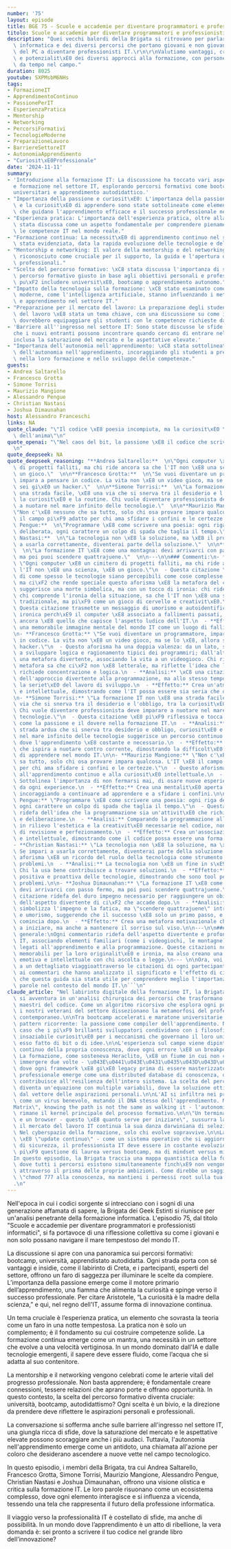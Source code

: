 ```yaml
---
number: '75'
layout: episode
title: BGE 75 - Scuole e accademie per diventare programmatori e professionisti informatici
titolo: Scuole e accademie per diventare programmatori e professionisti informatici
description: "Quei vecchi balordi della Brigata si ritrovano per parlare di formazione\
  \ informatica e dei diversi percorsi che portano giovani e non giovani praticanti\
  \ del PC a diventare professionisti IT.\r\n\r\nValutiamo vantaggi, criticit\xE0\
  \ e potenzialit\xE0 dei diversi approcci alla formazione, con persone che lavorano\
  \ da tempo nel campo."
duration: 8025
youtube: SXPMsbM6NHs
tags:
- FormazioneIT
- ApprendimentoContinuo
- PassionePerIT
- EsperienzaPratica
- Mentorship
- Networking
- PercorsiFormativi
- TecnologieModerne
- PreparazioneLavoro
- BarriereSettoreIT
- AutonomiaApprendimento
- "Curiosit\xE0Professionale"
date: '2024-11-11'
summary:
- 'Introduzione alla formazione IT: La discussione ha toccato vari aspetti dell''educazione
  e formazione nel settore IT, esplorando percorsi formativi come bootcamp, studi
  universitari e apprendimento autodidattico.'
- "Importanza della passione e curiosit\xE0: L'importanza della passione per l'IT\
  \ e la curiosit\xE0 di apprendere sono state sottolineate come elementi cruciali\
  \ che guidano l'apprendimento efficace e il successo professionale nel settore."
- "Esperienza pratica: L'importanza dell'esperienza pratica, oltre alla teoria, \xE8\
  \ stata discussa come un aspetto fondamentale per comprendere pienamente e applicare\
  \ le competenze IT nel mondo reale."
- "Formazione continua: La necessit\xE0 di apprendimento continuo nel settore IT \xE8\
  \ stata evidenziata, data la rapida evoluzione delle tecnologie e delle pratiche."
- "Mentorship e networking: Il valore della mentorship e del networking \xE8 stato\
  \ riconosciuto come cruciale per il supporto, la guida e l'apertura di opportunit\xE0\
  \ professionali."
- "Scelta del percorso formativo: \xC8 stata discussa l'importanza di scegliere il\
  \ percorso formativo giusto in base agli obiettivi personali e professionali, che\
  \ pu\xF2 includere universit\xE0, bootcamp o apprendimento autonomo."
- "Impatto della tecnologia sulla formazione: \xC8 stato esaminato come le tecnologie\
  \ moderne, come l'intelligenza artificiale, stanno influenzando i metodi di insegnamento\
  \ e apprendimento nel settore IT."
- "Preparazione per il mercato del lavoro: La preparazione degli studenti per il mercato\
  \ del lavoro \xE8 stata un tema chiave, con una discussione su come i percorsi formativi\
  \ dovrebbero equipaggiare gli studenti con le competenze richieste dagli impiegatori."
- 'Barriere all''ingresso nel settore IT: Sono state discusse le sfide e le barriere
  che i nuovi entranti possono incontrare quando cercano di entrare nel settore IT,
  inclusa la saturazione del mercato e le aspettative elevate.'
- "Importanza dell'autonomia nell'apprendimento: \xC8 stata sottolineata l'importanza\
  \ dell'autonomia nell'apprendimento, incoraggiando gli studenti a prendere iniziativa\
  \ nella loro formazione e nello sviluppo delle competenze."
guests:
- Andrea Saltarello
- Francesco Grotta
- Simone Torrisi
- Maurizio Mangione
- Alessandro Pengue
- Christian Nastasi
- Joshua Dimaunahan
host: Alessandro Franceschi
links: NA
quote_claude: "\"Il codice \xE8 poesia incompiuta, ma la curiosit\xE0 \xE8 il compilatore\
  \ dell'anima\"\n"
quote_openai: "\"Nel caos del bit, la passione \xE8 il codice che scrive il futuro.\"\
  \n"
quote_deepseek: NA
quote_deepseek_reasoning: "**Andrea Saltarello:**  \n\"Ogni computer \xE8 un cimitero\
  \ di progetti falliti, ma chi ride ancora sa che l'IT non \xE8 una scienza, \xE8\
  \ un gioco.\"  \n\n**Francesco Grotta:**  \n\"Se vuoi diventare un programmatore,\
  \ impara a pensare in codice. La vita non \xE8 un video gioco, ma se lo \xE8, allora\
  \ sei gi\xE0 un hacker.\"  \n\n**Simone Torrisi:**  \n\"La formazione IT non \xE8\
  \ una strada facile, \xE8 una via che si snerva tra il desiderio e l'obbligo, tra\
  \ la curiosit\xE0 e la routine. Chi vuole diventare professionista deve imparare\
  \ a nuotare nel mare infinito delle tecnologie.\"  \n\n**Maurizio Mangione:**  \n\
  \"Non c'\xE8 nessuno che sa tutto, solo chi osa provare impara qualcosa. L'IT \xE8\
  \ il campo pi\xF9 adatto per chi ama sfidare i confini e le certezze.\"  \n\n**Alessandro\
  \ Pengue:**  \n\"Programmare \xE8 come scrivere una poesia: ogni riga deve essere\
  \ deliberata, ogni carattere un colpo di spada che taglia il tempo.\"  \n\n**Christian\
  \ Nastasi:**  \n\"La tecnologia non \xE8 la soluzione, ma \xE8 il problema. Se impari\
  \ a usarla correttamente, diventerai parte della soluzione.\"  \n\n**Joshua Dimaunahan:**\
  \  \n\"La formazione IT \xE8 come una montagna: devi arrivarci con passo fermo,\
  \ ma poi puoi scendere quattrajuene.\"  \n\n---\n\n### Commenti:\n- **Andrea Saltarello:**\
  \ \"Ogni computer \xE8 un cimitero di progetti falliti, ma chi ride ancora sa che\
  \ l'IT non \xE8 una scienza, \xE8 un gioco.\"\n  - Questa citazione \xE8 un ricordo\
  \ di come spesso le tecnologie siano percepibili come cose complesse e impenetrabili,\
  \ ma ci\xF2 che rende speciale questo aforisma \xE8 la metafora del cimitero, che\
  \ suggerisce una morte simbolica, ma con un tocco di ironia: chi ride ancora, cio\xE8\
  \ chi comprende l'ironia della situazione, sa che l'IT non \xE8 una scienza accademica\
  \ tradizionale, ma pi\xF9 come un gioco di cervello e creativit\xE0.\n  - **Analisi:**\
  \ Questa citazione trasmette un messaggio di umorismo e autoidentificazione. \xC8\
  \ ironica perch\xE9 il computer \xE8 associato a fallimenti passati, ma chi ride\
  \ ancora \xE8 quello che capisce l'aspetto ludico dell'IT.\n  - **Effetto:** Crea\
  \ una memorabile immagine mentale del mondo IT come un luogo di fallimenti e risate.\n\
  \n- **Francesco Grotta:** \"Se vuoi diventare un programmatore, impara a pensare\
  \ in codice. La vita non \xE8 un video gioco, ma se lo \xE8, allora sei gi\xE0 un\
  \ hacker.\"\n  - Questo aforisma ha una doppia valenza: da un lato, sembra incoraggiare\
  \ a sviluppare logica e ragionamento tipici dei programmiri; dall'altro, introduce\
  \ una metafora divertente, associando la vita a un videogioco. Chi ride di questa\
  \ metafora sa che ci\xF2 non \xE8 letterale, ma riflette l'idea che la programmazione\
  \ richiede concentrazione e logica.\n  - **Analisi:** \xC8 una citazione che ridefa\
  \ dell'approccio divertente alla programmazione, ma allo stesso tempo riconosce\
  \ la seriet\xE0 del lavoro di sviluppo.\n  - **Effetto:** Crea un'atmosfera leggera\
  \ e intellettuale, dimostrando come l'IT possa essere sia seria che divertente.\n\
  \n- **Simone Torrisi:** \"La formazione IT non \xE8 una strada facile, \xE8 una\
  \ via che si snerva tra il desiderio e l'obbligo, tra la curiosit\xE0 e la routine.\
  \ Chi vuole diventare professionista deve imparare a nuotare nel mare infinito delle\
  \ tecnologie.\"\n  - Questa citazione \xE8 pi\xF9 riflessiva e tocca temi deeper\
  \ come la passione e il dovere nella formazione IT.\n  - **Analisi:** Parla di una\
  \ strada ardua che si snerva tra desiderio e obbligo, curiosit\xE0 e routine. Nuotare\
  \ nel mare infinito delle tecnologie suggerisce un percorso continuo e imprevedibile,\
  \ dove l'apprendimento \xE8 costante e necessario.\n  - **Effetto:** Crea una metafora\
  \ che ispira a nuotare contro corrente, dimostrando la difficolt\xE0 e la necessit\xE0\
  \ di apprendere nel mondo IT.\n\n- **Maurizio Mangione:** \"Non c'\xE8 nessuno che\
  \ sa tutto, solo chi osa provare impara qualcosa. L'IT \xE8 il campo pi\xF9 adatto\
  \ per chi ama sfidare i confini e le certezze.\"\n  - Questo aforisma \xE8 ispirato\
  \ all'apprendimento continuo e alla curiosit\xE0 intellettuale.\n  - **Analisi:**\
  \ Sottolinea l'importanza di non fermarsi mai, di osare nuove esperienze e di imparare\
  \ da ogni experience.\n  - **Effetto:** Crea una mentalit\xE0 aperta e motivazionale,\
  \ incoraggiando a continuare ad apprendere e a sfidare i confini.\n\n- **Alessandro\
  \ Pengue:** \"Programmare \xE8 come scrivere una poesia: ogni riga deve essere deliberata,\
  \ ogni carattere un colpo di spada che taglia il tempo.\"\n  - Questa citazione\
  \ ridefa dell'idea che la programmazione sia un'attivit\xE0 che richiede precisione\
  \ e deliberazione.\n  - **Analisi:** Comparando la programmazione alla poesia, mette\
  \ in rilievo l'estetica e la creativit\xE0 necessarie nel codice, nonch\xE9 la necessit\xE0\
  \ di revisione e perfezionamento.\n  - **Effetto:** Crea un'associazione emotiva\
  \ e intellettuale, dimostrando come il codice possa essere una forma di arte.\n\n\
  - **Christian Nastasi:** \"La tecnologia non \xE8 la soluzione, ma \xE8 il problema.\
  \ Se impari a usarla correttamente, diventerai parte della soluzione.\"\n  - Questo\
  \ aforisma \xE8 un ricordo del ruolo della tecnologia come strumento per risolvere\
  \ problemi.\n  - **Analisi:** La tecnologia non \xE8 un fine in s\xE9, ma uno strumento.\
  \ Chi la usa bene contribuisce a trovare soluzioni.\n  - **Effetto:** Crea una visione\
  \ positiva e proattiva delle tecnologie, dimostrando che sono tool per risolvere\
  \ problemi.\n\n- **Joshua Dimaunahan:** \"La formazione IT \xE8 come una montagna:\
  \ devi arrivarci con passo fermo, ma poi puoi scendere quattrajuene.\"\n  - Questa\
  \ citazione ridefa del duro impegno necessario per raggiungere un obietto, ma anche\
  \ dell'aspetto divertente di ci\xF2 che accade dopo.\n  - **Analisi:** La montagna\
  \ simbolizza l'impegno e la fatica, ma \"scendere quattrajuene\" introduce ironia\
  \ e umorismo, suggerendo che il successo \xE8 solo un primo passo, e il vero lavoro\
  \ comincia dopo.\n  - **Effetto:** Crea una metafora motivazionale che incoraggia\
  \ a iniziare, ma anche a mantenere il sorriso sul viso.\n\n---\n\n### Riassunto\
  \ generale:\nOgni commentario ridefa dell'aspetto divertente e profondo del mondo\
  \ IT, associando elementi familiari (come i videogiochi, le montagne) con concetti\
  \ legati all'apprendimento e alla programmazione. Queste citazioni non solo diventano\
  \ memorabili per la loro originalit\xE0 e ironia, ma also creano una connessione\
  \ emotiva e intellettuale con chi ascolta o legge.\n--- \n\nOra, voi avete assistito\
  \ a un dettagliato viaggioattraverso le citazioni di ogni partecipante, insieme\
  \ ai commentari che hanno analizzato il significato e l'effetto di ciascuna. Spero\
  \ che questa guida sia stata utile per comprendere meglio l'importanza di queste\
  \ parole nel contesto del mondo IT.\n```\n"
claude_article: "Nel labirinto digitale della formazione IT, la Brigata dei Geek Estinti\
  \ si avventura in un'analisi chirurgica dei percorsi che trasformano i novizi in\
  \ maestri del codice. Come un algoritmo ricorsivo che esplora ogni possibile soluzione,\
  \ i nostri veterani del settore dissezionano la metamorfosi del professionista IT\
  \ contemporaneo.\n\nTra bootcamp accelerati e maratone universitarie, emerge un\
  \ pattern ricorrente: la passione come compiler dell'apprendimento. Non \xE8 un\
  \ caso che i pi\xF9 brillanti sviluppatori condividano con i filosofi greci la stessa\
  \ insaziabile curiosit\xE0 per i meccanismi che governano il loro universo - sia\
  \ esso fatto di bit o di idee.\n\nL'esperienza sul campo viene dipinta come un debugging\
  \ continuo della propria conoscenza, dove ogni errore \xE8 un breakpoint per l'apprendimento.\
  \ La formazione, come sosteneva Heraclito, \xE8 un fiume in cui non ci si pu\xF2\
  \ immergere due volte - \u043E\u0441\u043E\u0431\u0435\u043D\u043D\u043E nel tecno-mondo\
  \ dove ogni framework \xE8 gi\xE0 legacy prima di essere masterizzato.\n\nIl networking\
  \ professionale emerge come una distributed database di conoscenza, dove ogni nodo-mentor\
  \ contribuisce all'resilienza dell'intero sistema. La scelta del percorso formativo\
  \ diventa un'equazione con multiple variabili, dove la soluzione ottimale dipende\
  \ dal vettore delle aspirazioni personali.\n\nL'AI si infiltra nei processi educativi\
  \ come un virus benevolo, mutando il DNA stesso dell'apprendimento. Ma come in \"\
  Matrix\", knowing the path is not the same as walking it - l'autonomia dello studente\
  \ rimane il kernel principale del processo formativo.\n\n\"Un terminale, un IDE\
  \ e un browser - questo \xE8 quanto serve per iniziare\", sussurra la Brigata, mentre\
  \ il mercato del lavoro IT continua la sua danza darwiniana di selezione naturale.\
  \ Nel cyberspazio della formazione, solo chi evolve sopravvive.\n\nLa parola d'ordine\
  \ \xE8 \"update continuo\" - come un sistema operativo che si aggiorna per patch\
  \ di sicurezza, il professionista IT deve essere in costante evoluzione. Non \xE8\
  \ pi\xF9 questione di laurea versus bootcamp, ma di mindset versus mindset.\n\n\
  In questo episodio, la Brigata traccia una mappa quantistica della formazione IT,\
  \ dove tutti i percorsi esistono simultaneamente finch\xE9 non vengono osservati\
  \ attraverso il prisma delle proprie ambizioni. Come direbbe un saggio sysadmin:\
  \ \"chmod 777 alla conoscenza, ma mantieni i permessi root sulla tua direzione\"\
  .\n"
---
```

Nell'epoca in cui i codici sorgente si intrecciano con i sogni di una generazione affamata di sapere, la Brigata dei Geek Estinti si riunisce per un'analisi penetrante della formazione informatica. L'episodio 75, dal titolo "Scuole e accademie per diventare programmatori e professionisti informatici", si fa portavoce di una riflessione collettiva su come i giovani e non solo possano navigare il mare tempestoso del mondo IT.

La discussione si apre con una panoramica sui percorsi formativi: bootcamp, università, apprendistato autodidatta. Ogni strada porta con sé vantaggi e insidie, come il labirinto di Creta, e i partecipanti, esperti del settore, offrono un faro di saggezza per illuminare le scelte da compiere. L’importanza della passione emerge come il motore primario dell’apprendimento, una fiamma che alimenta la curiosità e spinge verso il successo professionale. Per citare Aristotele, “La curiosità è la madre della scienza,” e qui, nel regno dell'IT, assume forma di innovazione continua.

Un tema cruciale è l’esperienza pratica, un elemento che sovrasta la teoria come un faro in una notte tempestosa. La pratica non è solo un complemento; è il fondamento su cui costruire competenze solide. La formazione continua emerge come un mantra, una necessità in un settore che evolve a una velocità vertiginosa. In un mondo dominato dall'IA e dalle tecnologie emergenti, il sapere deve essere fluido, come l’acqua che si adatta al suo contenitore.

La mentorship e il networking vengono celebrati come le arterie vitali del progresso professionale. Non basta apprendere; è fondamentale creare connessioni, tessere relazioni che aprano porte e offrano opportunità. In questo contesto, la scelta del percorso formativo diventa cruciale: università, bootcamp, autodidattismo? Ogni scelta è un bivio, e la direzione da prendere deve riflettere le aspirazioni personali e professionali.

La conversazione si sofferma anche sulle barriere all'ingresso nel settore IT, una giungla ricca di sfide, dove la saturazione del mercato e le aspettative elevate possono scoraggiare anche i più audaci. Tuttavia, l'autonomia nell'apprendimento emerge come un antidoto, una chiamata all'azione per coloro che desiderano ascendere a nuove vette nel campo tecnologico.

In questo episodio, i membri della Brigata, tra cui Andrea Saltarello, Francesco Grotta, Simone Torrisi, Maurizio Mangione, Alessandro Pengue, Christian Nastasi e Joshua Dimaunahan, offrono una visione olistica e critica sulla formazione IT. Le loro parole risuonano come un ecosistema complesso, dove ogni elemento interagisce e si influenza a vicenda, tessendo una tela che rappresenta il futuro della professione informatica.

Il viaggio verso la professionalità IT è costellato di sfide, ma anche di possibilità. In un mondo dove l’apprendimento è un atto di ribellione, la vera domanda è: sei pronto a scrivere il tuo codice nel grande libro dell’innovazione?
